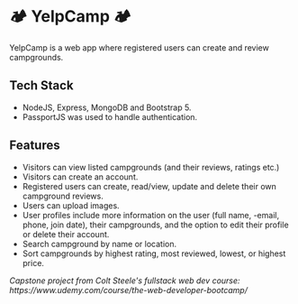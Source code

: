 # 🏕️ YelpCamp 🏕️ #
YelpCamp is a web app where registered users can create and review campgrounds.

## Tech Stack ##
- NodeJS, Express, MongoDB and Bootstrap 5.
- PassportJS was used to handle authentication.

## Features ##
- Visitors can view listed campgrounds (and their reviews, ratings etc.)
- Visitors can create an account.
- Registered users can create, read/view, update and delete their own campground reviews.
- Users can upload images.
- User profiles include more information on the user (full name, -email, phone, join date), their campgrounds, and the option to edit their profile or delete their account.
- Search campground by name or location.
- Sort campgrounds by highest rating, most reviewed, lowest, or highest price.

<p><em>Capstone project from Colt Steele's fullstack web dev course: https://www.udemy.com/course/the-web-developer-bootcamp/ <em></p>